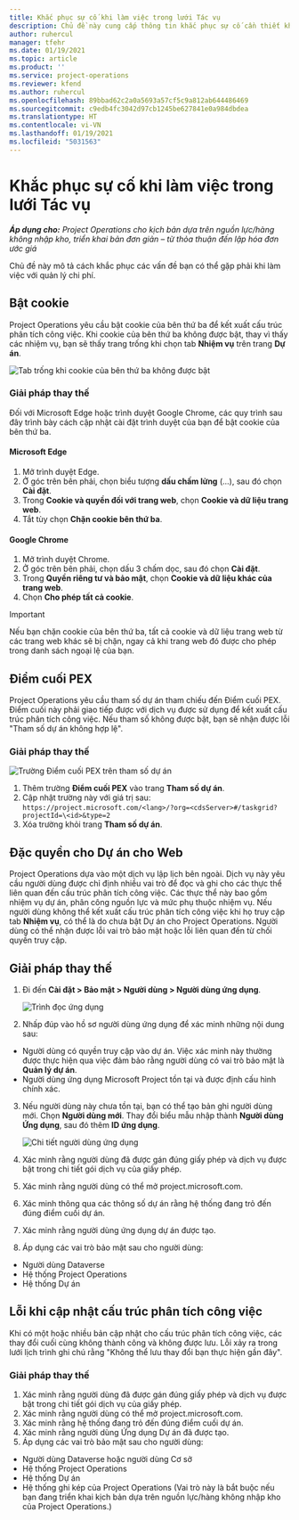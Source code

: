 ```yaml
---
title: Khắc phục sự cố khi làm việc trong lưới Tác vụ
description: Chủ đề này cung cấp thông tin khắc phục sự cố cần thiết khi làm việc trong lưới Tác vụ.
author: ruhercul
manager: tfehr
ms.date: 01/19/2021
ms.topic: article
ms.product: ''
ms.service: project-operations
ms.reviewer: kfend
ms.author: ruhercul
ms.openlocfilehash: 89bbad62c2a0a5693a57cf5c9a812ab644486469
ms.sourcegitcommit: c9edb4fc3042d97cb1245be627841e0a984dbdea
ms.translationtype: HT
ms.contentlocale: vi-VN
ms.lasthandoff: 01/19/2021
ms.locfileid: "5031563"
---
```

# <a name="troubleshoot-working-in-the-task-grid"></a>Khắc phục sự cố khi làm việc trong lưới Tác vụ 

_**Áp dụng cho:** Project Operations cho kịch bản dựa trên nguồn lực/hàng không nhập kho, triển khai bản đơn giản – từ thỏa thuận đến lập hóa đơn ước giá_

Chủ đề này mô tả cách khắc phục các vấn đề bạn có thể gặp phải khi làm việc với quản lý chi phí.

## <a name="enable-cookies"></a>Bật cookie

Project Operations yêu cầu bật cookie của bên thứ ba để kết xuất cấu trúc phân tích công việc. Khi cookie của bên thứ ba không được bật, thay vì thấy các nhiệm vụ, bạn sẽ thấy trang trống khi chọn tab **Nhiệm vụ** trên trang **Dự án**.

![Tab trống khi cookie của bên thứ ba không được bật](media/blankschedule.png)


### <a name="workaround"></a>Giải pháp thay thế
Đối với Microsoft Edge hoặc trình duyệt Google Chrome, các quy trình sau đây trình bày cách cập nhật cài đặt trình duyệt của bạn để bật cookie của bên thứ ba.

#### <a name="microsoft-edge"></a>Microsoft Edge

1. Mở trình duyệt Edge.
2. Ở góc trên bên phải, chọn biểu tượng **dấu chấm lửng** (...), sau đó chọn **Cài đặt**.
3. Trong **Cookie và quyền đối với trang web**, chọn **Cookie và dữ liệu trang web**.
4. Tắt tùy chọn **Chặn cookie bên thứ ba**.

#### <a name="google-chrome"></a>Google Chrome

1. Mở trình duyệt Chrome.
2. Ở góc trên bên phải, chọn dấu 3 chấm dọc, sau đó chọn **Cài đặt**.
3. Trong **Quyền riêng tư và bảo mật**, chọn **Cookie và dữ liệu khác của trang web**.
4. Chọn **Cho phép tất cả cookie**.

> [!IMPORTANT]
> Nếu bạn chặn cookie của bên thứ ba, tất cả cookie và dữ liệu trang web từ các trang web khác sẽ bị chặn, ngay cả khi trang web đó được cho phép trong danh sách ngoại lệ của bạn.

## <a name="pex-endpoint"></a>Điểm cuối PEX

Project Operations yêu cầu tham số dự án tham chiếu đến Điểm cuối PEX. Điểm cuối này phải giao tiếp được với dịch vụ được sử dụng để kết xuất cấu trúc phân tích công việc. Nếu tham số không được bật, bạn sẽ nhận được lỗi "Tham số dự án không hợp lệ". 

### <a name="workaround"></a>Giải pháp thay thế
 ![Trường Điểm cuối PEX trên tham số dự án](media/projectparameter.png)

1. Thêm trường **Điểm cuối PEX** vào trang **Tham số dự án**.
2. Cập nhật trường này với giá trị sau: `https://project.microsoft.com/<lang>/?org=<cdsServer>#/taskgrid?projectId=\<id>&type=2`
3. Xóa trường khỏi trang **Tham số dự án**.

## <a name="privileges-for-project-for-the-web"></a>Đặc quyền cho Dự án cho Web

Project Operations dựa vào một dịch vụ lập lịch bên ngoài. Dịch vụ này yêu cầu người dùng được chỉ định nhiều vai trò để đọc và ghi cho các thực thể liên quan đến cấu trúc phân tích công việc. Các thực thể này bao gồm nhiệm vụ dự án, phân công nguồn lực và mức phụ thuộc nhiệm vụ. Nếu người dùng không thể kết xuất cấu trúc phân tích công việc khi họ truy cập tab **Nhiệm vụ**, có thể là do chưa bật Dự án cho Project Operations. Người dùng có thể nhận được lỗi vai trò bảo mật hoặc lỗi liên quan đến từ chối quyền truy cập.


## <a name="workaround"></a>Giải pháp thay thế

1. Đi đến **Cài đặt > Bảo mật > Người dùng > Người dùng ứng dụng**.  

   ![Trình đọc ứng dụng](media/applicationuser.jpg)
   
2. Nhấp đúp vào hồ sơ người dùng ứng dụng để xác minh những nội dung sau:

 - Người dùng có quyền truy cập vào dự án. Việc xác minh này thường được thực hiện qua việc đảm bảo rằng người dùng có vai trò bảo mật là **Quản lý dự án**.
 - Người dùng ứng dụng Microsoft Project tồn tại và được định cấu hình chính xác.
 
3. Nếu người dùng này chưa tồn tại, bạn có thể tạo bản ghi người dùng mới. Chọn **Người dùng mới**. Thay đổi biểu mẫu nhập thành **Người dùng Ứng dụng**, sau đó thêm **ID ứng dụng**.

   ![Chi tiết người dùng ứng dụng](media/applicationuserdetails.jpg)

4. Xác minh rằng người dùng đã được gán đúng giấy phép và dịch vụ được bật trong chi tiết gói dịch vụ của giấy phép.
5. Xác minh rằng người dùng có thể mở project.microsoft.com.
6. Xác minh thông qua các thông số dự án rằng hệ thống đang trỏ đến đúng điểm cuối dự án.
7. Xác minh rằng người dùng ứng dụng dự án được tạo.
8. Áp dụng các vai trò bảo mật sau cho người dùng:

  - Người dùng Dataverse
  - Hệ thống Project Operations
  - Hệ thống Dự án

## <a name="error-when-updating-the-work-breakdown-structure"></a>Lỗi khi cập nhật cấu trúc phân tích công việc

Khi có một hoặc nhiều bản cập nhật cho cấu trúc phân tích công việc, các thay đổi cuối cùng không thành công và không được lưu. Lỗi xảy ra trong lưới lịch trình ghi chú rằng "Không thể lưu thay đổi bạn thực hiện gần đây".

### <a name="workaround"></a>Giải pháp thay thế

1. Xác minh rằng người dùng đã được gán đúng giấy phép và dịch vụ được bật trong chi tiết gói dịch vụ của giấy phép.
2. Xác minh rằng người dùng có thể mở project.microsoft.com.
3. Xác minh rằng hệ thống đang trỏ đến đúng điểm cuối dự án.
4. Xác minh rằng người dùng Ứng dụng Dự án đã được tạo.
5. Áp dụng các vai trò bảo mật sau cho người dùng:
  
  - Người dùng Dataverse hoặc người dùng Cơ sở
  - Hệ thống Project Operations
  - Hệ thống Dự án
  - Hệ thống ghi kép của Project Operations (Vai trò này là bắt buộc nếu bạn đang triển khai kịch bản dựa trên nguồn lực/hàng không nhập kho của Project Operations.)
